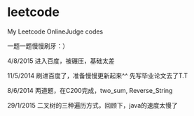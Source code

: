 
leetcode
========

My Leetcode OnlineJudge codes

一题一题慢慢刷牙：）

4/8/2015  进入百度，被碾压，基础太差

11/5/2014 刷进百度了，准备慢慢更新起来^^ 先写毕业论文去了T.T 

8/6/2014 两道题，在C200完成，two_sum, Reverse_String

29/1/2015 二叉树的三种遍历方式，回顾下，java的速度太慢了
